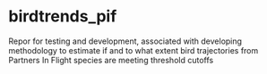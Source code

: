 # birdtrends_pif
Repor for testing and development, associated with developing methodology to estimate if and to what extent bird trajectories from Partners In Flight species are meeting threshold cutoffs
